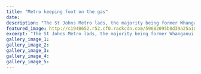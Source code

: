 ```yaml
---
title: "Metro keeping foot on the gas"
date: 
description: "The St Johns Metro lads, the majority being former Whanganui High School students, are shaping up to break the Manawatu Colts division hoodoo."
featured_image: http://c1940652.r52.cf0.rackcdn.com/59682095b8d39a25a10001cc/Metro-team-ex-WHS-students.jpg
excerpt: "The St Johns Metro lads, the majority being former Whanganui High School students, are shaping up to break the Manawatu Colts division hoodoo."
gallery_image_1: 
gallery_image_2: 
gallery_image_3: 
gallery_image_4: 
gallery_image_5: 
---
```

